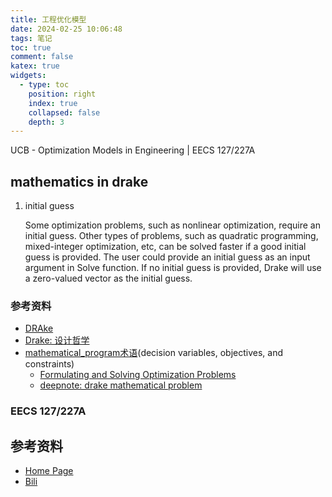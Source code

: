 ```yaml
---
title: 工程优化模型
date: 2024-02-25 10:06:48
tags: 笔记
toc: true
comment: false
katex: true
widgets:
  - type: toc
    position: right
    index: true
    collapsed: false
    depth: 3
---
```


UCB - Optimization Models in Engineering | EECS 127/227A

<!-- more -->

## mathematics in drake

1. initial guess
   
   Some optimization problems, such as nonlinear optimization, require an initial guess. Other types of problems, such as quadratic programming, mixed-integer optimization, etc,  can be solved faster if a good initial guess is provided. The user could provide an initial guess as an input argument in Solve function. If no initial guess is provided, Drake will use a zero-valued vector as the initial guess.


### 参考资料

- [DRAke](https://drake.mit.edu/)
- [Drake: 设计哲学](https://medium.com/toyotaresearch/drake-model-based-design-in-the-age-of-robotics-and-machine-learning-59938c985515)
- [mathematical_program术语](https://github.com/RobotLocomotion/drake/blob/master/tutorials/mathematical_program.ipynb)(decision variables, objectives, and constraints)
  - [Formulating and Solving Optimization Problems](https://drake.mit.edu/doxygen_cxx/group__solvers.html)
  - [deepnote: drake mathematical problem](https://deepnote.com/workspace/minwu-6eea3adc-5e07-45fe-ae5d-f99aafc25557/project/Tutorials-Duplicate-95ab0b99-5264-4bb2-a97d-7b12c3a3ac17/notebook/efcc0a0d7a814450acd96b86e0a555f4)



### EECS 127/227A



## 参考资料

- [Home Page](https://eecs127.github.io/)
- [Bili](https://www.bilibili.com/video/BV1pM411c7Jc/?spm_id_from=333.337.search-card.all.click&vd_source=991bc0898d44d84ddbbb0469ce816e70)
